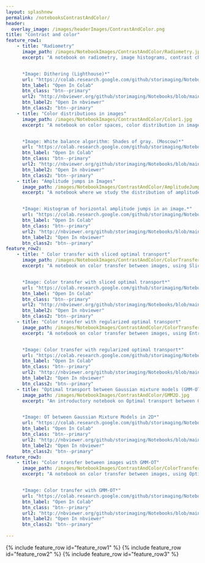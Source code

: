 ```yaml
--- 
layout: splashnew
permalink: /notebooksContrastAndColor/
header:
  overlay_image: /images/headerImages/ContrastAndColor.png
title: "Contrast and color"
feature_row1:
    - title: "Radiometry"
      image_path: /images/NotebookImages/ContrastAndColor/Radiometry.jpg  
      excerpt: "A notebook on radiometry, image histograms, contrast changes, midway histogram, image quantization and dithering. 


      *Image: Dithering (Lighthouse)*"
      url: "https://colab.research.google.com/github/storimaging/Notebooks/blob/main/ContrastAndColor/TP_Radiometrie.ipynb"
      btn_label: "Open In Colab"
      btn_class: "btn--primary"
      url2: "http://nbviewer.org/github/storimaging/Notebooks/blob/main/ContrastAndColor/TP_Radiometrie.ipynb"
      btn_label2: "Open In nbviewer"
      btn_class2: "btn--primary"
    - title: "Color distributions in images"
      image_path: /images/NotebookImages/ContrastAndColor/Color1.jpg  
      excerpt: "A notebook on color spaces, color distribution in images, white balance and demosaicing.


      *Image: White balance algorithm: Shades of gray. (Moscow)*"
      url: "https://colab.research.google.com/github/storimaging/Notebooks/blob/main/ContrastAndColor/TP_color.ipynb"
      btn_label: "Open In Colab"
      btn_class: "btn--primary" 
      url2: "http://nbviewer.org/github/storimaging/Notebooks/blob/main/ContrastAndColor/TP_color.ipynb"
      btn_label2: "Open In nbviewer"
      btn_class2: "btn--primary"
    - title: "Amplitude jumps in Images"
      image_path: /images/NotebookImages/ContrastAndColor/AmplitudeJumps.jpg
      excerpt: "A notebook where we study the distribution of amplitude jumps in images.


      *Image: Histogram of horizontal amplitude jumps in an image.*"
      url: "https://colab.research.google.com/github/storimaging/Notebooks/blob/main/ContrastAndColor/Amplitude_jumps.ipynb"
      btn_label: "Open In Colab"
      btn_class: "btn--primary"
      url2: "http://nbviewer.org/github/storimaging/Notebooks/blob/main/ContrastAndColor/Amplitude_jumps.ipynb"
      btn_label2: "Open In nbviewer"
      btn_class2: "btn--primary"
feature_row2:
    - title: " Color transfer with sliced optimal transport"
      image_path: /images/NotebookImages/ContrastAndColor/ColorTransfer.jpg 
      excerpt: "A notebook on color transfer between images, using Sliced Optimal Transport.


      *Image: Color transfer with sliced optimal transport*"
      url: "https://colab.research.google.com/github/storimaging/Notebooks/blob/main/ContrastAndColor/TP_color_transfer.ipynb"
      btn_label: "Open In Colab"
      btn_class: "btn--primary" 
      url2: "http://nbviewer.org/github/storimaging/Notebooks/blob/main/ContrastAndColor/TP_color_transfer.ipynb"
      btn_label2: "Open In nbviewer"
      btn_class2: "btn--primary"
    - title: "Color transfer with regularized optimal transport"
      image_path: /images/NotebookImages/ContrastAndColor/ColorTransferSinkhorn.jpg 
      excerpt: "A notebook on color transfer between images, using Entropic Optimal Transport.


      *Image: Color transfer with regularized optimal transport*"
      url: "https://colab.research.google.com/github/storimaging/Notebooks/blob/main/ContrastAndColor/TP_color_transfer_with_Sinkhorn.ipynb"
      btn_label: "Open In Colab"
      btn_class: "btn--primary"
      url2: "http://nbviewer.org/github/storimaging/Notebooks/blob/main/ContrastAndColor/TP_color_transfer_with_Sinkhorn.ipynb"
      btn_label2: "Open In nbviewer"
      btn_class2: "btn--primary"
    - title: "Optimal transport between Gaussian mixture models (GMM-OT)"
      image_path: /images/NotebookImages/ContrastAndColor/GMM2D.jpg
      excerpt: "An introductory notebook on Optimal transport between Gaussian Mixture Models (GMM), as described in [Delon, Desolneux, *A Wasserstein-type distance in the space of Gaussian Mixture Models*, 2019.](https://hal.archives-ouvertes.fr/hal-02178204) 


      *Image: OT between Gaussian Mixture Models in 2D*"
      url: "https://colab.research.google.com/github/storimaging/Notebooks/blob/main/ContrastAndColor/GMM_OT_introduction.ipynb"
      btn_label: "Open In Colab"
      btn_class: "btn--primary"
      url2: "http://nbviewer.org/github/storimaging/Notebooks/blob/main/ContrastAndColor/GMM_OT_introduction.ipynb"
      btn_label2: "Open In nbviewer"
      btn_class2: "btn--primary"
feature_row3:
    - title: "Color transfer between images with GMM-OT"
      image_path: /images/NotebookImages/ContrastAndColor/ColorTransferOT.jpg
      excerpt: "A notebook on color transfer between images, using Optimal transport between Gaussian Mixture Models.


      *Image: Color transfer with GMM-OT*"
      url: "https://colab.research.google.com/github/storimaging/Notebooks/blob/main/ContrastAndColor/GMM_OT_color_transfer.ipynb"
      btn_label: "Open In Colab"
      btn_class: "btn--primary"
      url2: "http://nbviewer.org/github/storimaging/Notebooks/blob/main/ContrastAndColor/GMM_OT_color_transfer.ipynb"
      btn_label2: "Open In nbviewer"
      btn_class2: "btn--primary"
    
---
```


{% include feature_row id="feature_row1" %}
{% include feature_row id="feature_row2" %}
{% include feature_row id="feature_row3" %}

